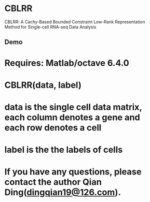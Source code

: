 # CBLRR

CBLRR: A Cachy-Based Bounded Constraint Low-Rank Representation Method for Single-cell RNA-seq Data Analysis

## Demo

# Requires: Matlab/octave 6.4.0

# CBLRR(data, label) 

# data is the single cell data matrix, each column denotes a gene and each row denotes a cell 

# label is the the labels of cells 

# If you have any questions, please contact the author Qian Ding(dingqian19@126.com).


